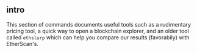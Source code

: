 ## intro

This section of commands documents useful tools such as a rudimentary pricing tool, a quick way to open a blockchain explorer, and an older tool called `ethslurp` which can help you compare our results (favorabily) with EtherScan's.
